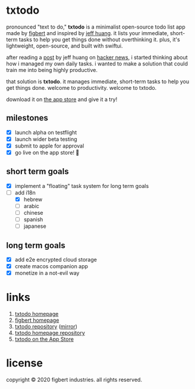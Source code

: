 # txtodo

pronounced "text to do," **txtodo** is a minimalist open-source todo list app made by [figbert][0] and inspired by [jeff huang][1]. it lists your immediate, short-term tasks to help you get things done without overthinking it. plus, it's lightweight, open-source, and built with swiftui.

after reading a [post][2] by jeff huang on [hacker news][3], i started thinking about how i managed my own daily tasks. i wanted to make a solution that could train me into being highly productive.

that solution is **txtodo**. it manages immediate, short-term tasks to help you get things done. welcome to productivity. welcome to txtodo.

download it on [the app store](https://apps.apple.com/us/app/txtodo/id1504609185) and give it a try!

## milestones
- [x] launch alpha on testflight
- [x] launch wider beta testing
- [x] submit to apple for approval
- [x] go live on the app store! :tada:

## short term goals
- [x] implement a "floating" task system for long term goals
- [ ] add i18n
	- [x] hebrew
	- [ ] arabic
	- [ ] chinese
	- [ ] spanish
	- [ ] japanese

## long term goals
- [x] add e2e encrypted cloud storage
- [x] create macos companion app
- [x] monetize in a not-evil way

# links
1. [txtodo homepage](https://txtodo.app/)
2. [figbert homepage](https://figbert.com/)
3. [txtodo repository](https://git.figbert.com/FIGBERT/txtodo) ([mirror](https://github.com/FIGBERT/txtodo))
4. [txtodo homepage repository](https://git.figbert.com/FIGBERT/txtodo.app)
5. [txtodo on the App Store](https://apps.apple.com/us/app/txtodo/id1504609185)

# license
copyright © 2020 figbert industries. all rights reserved.

[0]: https://figbert.com/
[1]: https://jeffhuang.com/productivity_text_file/
[2]: https://news.ycombinator.com/item?id=22276184
[3]: https://news.ycombinator.com/

